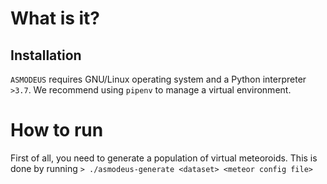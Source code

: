 # What is it?

## Installation
`ASMODEUS` requires GNU/Linux operating system and a Python interpreter `>3.7`.
We recommend using `pipenv` to manage a virtual environment.



# How to run
First of all, you need to generate a population of virtual meteoroids. This is done by running
`> ./asmodeus-generate <dataset> <meteor config file>`
